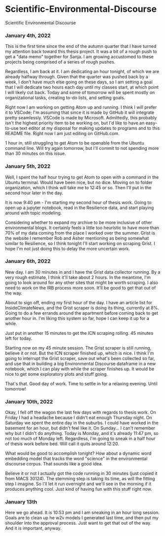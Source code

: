 # Scientific-Environmental-Discourse
Scientific Environmental Discourse

### January 4th, 2022
This is the first time since the end of the autumn quarter that I have turned my attention back toward this thesis project. It was a bit of a rough push to get a "data memo" together for Sanja. I am growing accustomed to these projects being comprised of a series of rough pushes.

Regardless, I am back at it. I am dedicating an hour tonight, of which we are already halfway through. Given that the quarter was pushed back by a week, I don't have much else going on these days, so I am setting a goal that I will dedicate two hours each day until my classes start, at which point I will likely cut back. Today and some of tomorrow will be spent mostly on organizational tasks, creating to-do lists, and setting goals.

Right now I am working on getting Atom up and running. I think I will prefer it to VSCode; I'm assuming that since it is made by GitHub it will integrate pretty seamlessly. VSCode is made by Microsoft. Admittedly, this probably isn't the highest priority item to be working on, but I'd like to have an easy-to-use text editor at my disposal for making updates to programs and to this README file. Right now I am just editing on GitHub.com.

1 hour in, still struggling to get Atom to be openable from the Ubuntu command line. Will try again tomorrow, but I'll commit to not spending more than 30 minutes on this issue.

### January 5th, 2022
Well, I spent the half hour trying to get Atom to open with a command in the Ubuntu terminal. Would have been nice, but no dice. Moving on to folder organization, which I think will take me to 12:45 or so. Then I'll put in the second hour later in the day.

It is now 9:40 pm - I'm starting my second hour of thesis work. Going to open up a jupyter notebook, read in the Resilience data, and start playing around with topic modeling.

Considering whether to expand my archive to be more inclusive of other environmental blogs. It certainly feels a little too heuristic to have more than 70% of my data coming from the place I worked over the summer. Grist is the website I remember Rob and Asher mentioning as being somewhat similar to Resilience, so I think tonight I'll start working on scraping Grist. I hope I'm not just doing this to delay the more uncertain work.

### January 6th, 2022
New day. I am 30 minutes in and I have the Grist data collector running. By a very rough estimate, I think it'll take about 2 hours. In the meantime, I'm going to look around for any other sites that might be worth scraping. I also need to work on the IRB process more soon. It'll be good to get that out of the way.

About to sign off, ending my first hour of the day. I have an article list for InsideClimateNews, and the Grist scraper is doing its thing, currently at 8%. Going to do a few errands around the apartment before coming back to get another hour in. I'm liking this system so far, hope I can keep it up for a while.

Just put in another 15 minutes to get the ICN scraping rolling. 45 minutes left for today.

Starting now on my 45 minute session. The Grist scraper is still running, believe it or not. But the ICN scraper finished up, which is nice. I think I'm going to interrupt the Grist scraper, save out what's been collected so far, and use that in building a big Environmental Discourse dataframe in a new notebook, which I can play with while the scraper finishes up. It would be nice to get some exploratory plots and stuff going.

That's that. Good day of work. Time to settle in for a relaxing evening. Until tomorrow!

### January 10th, 2022
Okay, I fell off the wagon the last few days with regards to thesis work. On Friday I had a headache because I didn't eat enough Thursday night. On Saturday we spent the entire day in the suburbs. I could have worked in the basement for an hour, but didn't feel like it. On Sunday... I can't remember why but I didn't do anything. Today is Monday, and it's already 11:47 pm, so not too much of Monday left. Regardless, I'm going to sneak in a half hour of thesis work before bed. Will call it quits around 12:20. 

What would be good to accomplish tonight? How about a dynamic word embedding model that tracks the word "science" in the environmental discourse corpus. That sounds like a good idea.

Believe it or not I actually got the code running in 30 minutes (just copied it from MACS 30124). The stemming step is taking its time, as will the fitting step I imagine. So I'll let it run overnight and we'll see in the morning if it produces anything cool. Just kind of having fun with this stuff right now.

### January 13th
Here we go ahead. It is 10:53 pm and I am sneaking in an hour long session. Goals are to clean up he w2v models I generated last time, and then put my shoulder into the approval process. Just want to get that out of the way. And it is important, anyway.

